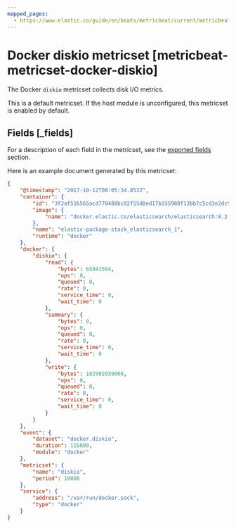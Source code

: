 ```yaml
---
mapped_pages:
  - https://www.elastic.co/guide/en/beats/metricbeat/current/metricbeat-metricset-docker-diskio.html
---
```


<!-- This file is generated! See scripts/docs_collector.py -->

# Docker diskio metricset [metricbeat-metricset-docker-diskio]

The Docker `diskio` metricset collects disk I/O metrics.

This is a default metricset. If the host module is unconfigured, this metricset is enabled by default.

## Fields [_fields]

For a description of each field in the metricset, see the [exported fields](/reference/metricbeat/exported-fields-docker.md) section.

Here is an example document generated by this metricset:

```json
{
    "@timestamp": "2017-10-12T08:05:34.853Z",
    "container": {
        "id": "3f2af516565acd770488bc82f55d8ed17b335988f13bb7c5cd3e2dc9abdac6f4",
        "image": {
            "name": "docker.elastic.co/elasticsearch/elasticsearch:8.2.0-SNAPSHOT"
        },
        "name": "elastic-package-stack_elasticsearch_1",
        "runtime": "docker"
    },
    "docker": {
        "diskio": {
            "read": {
                "bytes": 65941504,
                "ops": 0,
                "queued": 0,
                "rate": 0,
                "service_time": 0,
                "wait_time": 0
            },
            "summary": {
                "bytes": 0,
                "ops": 0,
                "queued": 0,
                "rate": 0,
                "service_time": 0,
                "wait_time": 0
            },
            "write": {
                "bytes": 182902059008,
                "ops": 0,
                "queued": 0,
                "rate": 0,
                "service_time": 0,
                "wait_time": 0
            }
        }
    },
    "event": {
        "dataset": "docker.diskio",
        "duration": 115000,
        "module": "docker"
    },
    "metricset": {
        "name": "diskio",
        "period": 10000
    },
    "service": {
        "address": "/var/run/docker.sock",
        "type": "docker"
    }
}
```
